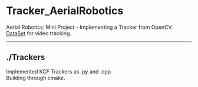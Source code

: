 # Tracker_AerialRobotics

Aerial Robotics: Mini Project - Implementing a Tracker from OpenCV.  
[DataSet](http://crowley-coutaz.fr/jlc/Courses/2020/GVR.VO/AVDIAR-videos+BBoxs/) for video tracking.

---

## ./Trackers

Implemented KCF Trackers as .py and .cpp  
Building through cmake.
